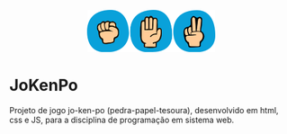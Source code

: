 <p align="center">
  <img src="/assets/img/JoKenPo.png"  width="228" height="75">
</p>

# JoKenPo
 Projeto de jogo  jo-ken-po (pedra-papel-tesoura), desenvolvido em html, css e JS, para a disciplina de programação em sistema web.
